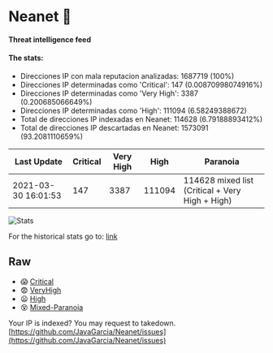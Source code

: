 # Neanet :hocho:
#### Threat intelligence feed
#### The stats:

- Direcciones IP con mala reputacion analizadas: 1687719 (100%)
- Direcciones IP determinadas como 'Critical':  147 (0.00870998074916%)
- Direcciones IP determinadas como 'Very High':  3387 (0.200685066649%)
- Direcciones IP determinadas como 'High':  111094 (6.58249388672)
- Total de direcciones IP indexadas en Neanet:  114628 (6.79188893412%)
- Total de direcciones IP descartadas en Neanet:  1573091 (93.2081110659%)

| Last Update | Critical | Very High | High | Paranoia |
| --- | --- | --- | --- | --- |
| 2021-03-30 16:01:53 | 147 | 3387 | 111094 | 114628 mixed list (Critical + Very High + High)|

![Stats](https://docs.google.com/spreadsheets/d/e/2PACX-1vSnaNMIXVabIpDJjufMlzH7poXnshF3mgd8Is1g9ytUEzVsP5my4Trn8f-xkoLLQ38xpL3HtmUexLo6/pubchart?oid=501124687&format=image)

For the historical stats go to: [link](/stats.csv)
## Raw
- :scream: [Critical](https://raw.githubusercontent.com/JavaGarcia/Neanet/master/blacklists/neanet_critical.txt)
- :fearful: [VeryHigh](https://raw.githubusercontent.com/JavaGarcia/Neanet/master/blacklists/neanet_veryHigh.txtt)
- :frowning: [High](https://raw.githubusercontent.com/JavaGarcia/Neanet/master/blacklists/neanet_high.txt)
- :dizzy_face: [Mixed-Paranoia](https://raw.githubusercontent.com/JavaGarcia/Neanet/master/blacklists/neanet_all.txt)


Your IP is indexed? You may request to takedown. [https://github.com/JavaGarcia/Neanet/issues](https://github.com/JavaGarcia/Neanet/issues)



















































































































































































































































































































































































































































































































































































































































































































































































































































































































































































































































































































































































































































































































































































































































































































































































































































































































































































































































































































































































































































































































































































































































































































































































































































































































































































































































































































































































































































































































































































































































































































































































































































































































































































































































































































































































































































































































































































































































































































































































































































































































































































































































































































































































































































































































































































































































































































































































































































































































































































































































































































































































































































































































































































































































